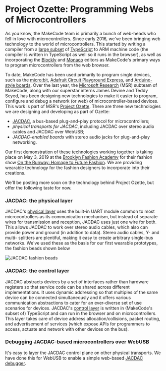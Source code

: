 # Project Ozette: Programming Webs of Microcontrollers

As you know, the MakeCode team is primarily a bunch of web-heads who fell in love with
microcontrollers. Since early 2016, we've been bringing web technology to the world of microcontrollers. This started
by writing a compiler from a [large subset](/language) of [TypeScript](http://www.typescriptlang.org/) 
to ARM machine code (the compiler is written in TypeScript as well so it runs in the browser), 
as well as incorporating the [Blockly](https://developers.google.com/blockly/) and [Monaco](https://microsoft.github.io/monaco-editor/index.html) 
editors as MakeCode's primary ways to program microcontrollers from the web browser.

To date, MakeCode has been used primarily to program single devices, 
such as the [micro:bit](https://makecode.microbit.org), 
[Adafruit Circuit Playground Express](https://makecode.adafruit.com), 
and [Arduino-style boards](https://maker.makecode.com).
Over the last year, the [Microsoft Research](https://research.microsoft.com) (MSR) subteam of MakeCode, 
along with our superstar interns James Devine and Teddy Seyed, 
has been designing new technologies to make it easier
to program, configure and debug a network (or web) of microcontroller-based devices.
This work is part of MSR's 
[Project Ozette](https://www.microsoft.com/en-us/research/project/ozette/).
There are three new technologies we are designing and developing as part of Ozette:
- [JACDAC](https://jacdac.org), a bus-based plug-and-play protocol for microcontrollers; 
- *physical transports for JACDAC*, including JACDAC over stereo audio cables and JACDAC over WebUSB;
- *JACDAC-enabled boards* with stereo audio jacks for plug-and-play networking.

Our first demonstration of these technologies working together is taking place
on May 3, 2019 at the [Brooklyn Fashion Academy](https://www.bklynlibrary.org/bklyn-fashion-academy)
for their fashion show [On the Runway: Homage to Future Fashion](https://www.eventbrite.com/e/bklyn-fashion-academy-presents-on-the-runway-homage-to-future-fashion-show-tickets-59616896743).
We are providing wearable technology for the fashion designers to incorporate into their creations.

We'll be posting more soon on the technology behind Project Ozette, but offer the following taste for now.

### JACDAC: the physical layer

JACDAC's [physical layer](https://jacdac.org/#physical-layer-specifications) uses the built-in UART module common to most microcontrollers as its communication mechanism, but instead of separate wires for transmission and reception, JACDAC uses just one wire for both.
This allows JACDAC to work over stereo audio cables, which also
can provide power and ground (in addition to data).
Stereo audio cables, Y- and multi- splitters are plentiful, 
making it easy to create arbitrary single-bus networks. We've
used these as the basis for our first wearable prototypes,
the fashion beads shown below

![JACDAC fashion beads](/static/blog/ozette/beads.png)

### JACDAC: the control layer

JACDAC abstracts devices by a set of interfaces rather than hardware registers so that service code can be shared across different implementations. It uses dynamic addressing so that multiples of the same device can be connected simultaneously and it offers various communication abstractions to cater for an ever-diverse set of use scenarios for devices. 
JACDAC's [control layer](https://jacdac.org/#control-layer) is written in (MakeCode's subset of) TypeScript and can run in the browser and on microcontrollers. This layer takes care of
device address allocation/collisions, packet routing, and advertisement of services (which expose APIs for programmers
to access, actuate and network with other devices on the bus).

### Debugging JACDAC-based microcontrollers over WebUSB

It's easy to layer the JACDAC control plane on other physical transports. We have done this for WebUSB
to enable a simple web-based [JACDAC debugger](https://jacdac.org/debug).
